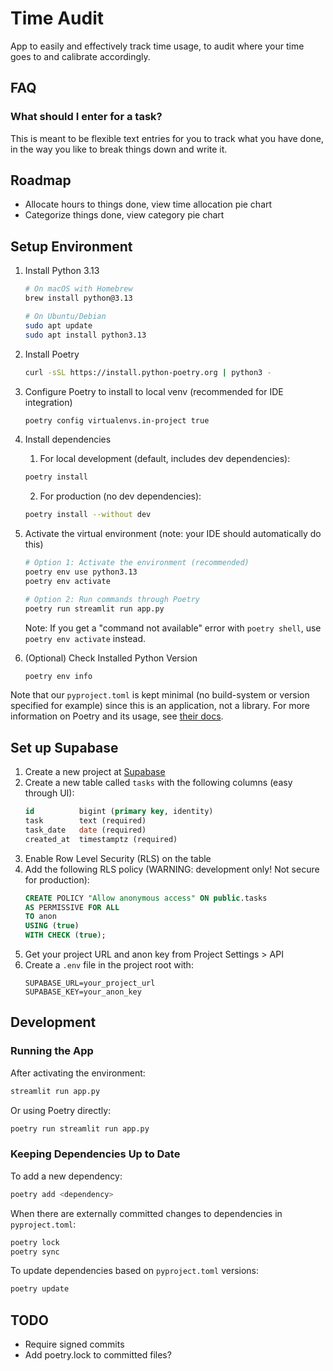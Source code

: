 # Time Audit

App to easily and effectively track time usage, to audit where your time goes to and calibrate accordingly.

## FAQ

### What should I enter for a task?
This is meant to be flexible text entries for you to track what you have done, in the 
way you like to break things down and write it.

## Roadmap

- Allocate hours to things done, view time allocation pie chart
- Categorize things done, view category pie chart

## Setup Environment

1. Install Python 3.13
   ```bash
   # On macOS with Homebrew
   brew install python@3.13
   
   # On Ubuntu/Debian
   sudo apt update
   sudo apt install python3.13
   ```

2. Install Poetry
   ```bash
   curl -sSL https://install.python-poetry.org | python3 -
   ```

3. Configure Poetry to install to local venv (recommended for IDE integration)
   ```bash
   poetry config virtualenvs.in-project true
   ```

4. Install dependencies
   1. For local development (default, includes dev dependencies):
   ```bash
   poetry install
   ```
   2. For production (no dev dependencies):
   ```bash
   poetry install --without dev
   ```

5. Activate the virtual environment (note: your IDE should automatically do this)
   ```bash
   # Option 1: Activate the environment (recommended)
   poetry env use python3.13
   poetry env activate

   # Option 2: Run commands through Poetry
   poetry run streamlit run app.py
   ```

   Note: If you get a "command not available" error with `poetry shell`, use `poetry env activate` instead.

6. (Optional) Check Installed Python Version
   ```bash
   poetry env info
   ```

Note that our `pyproject.toml` is kept minimal (no build-system or version specified 
for example) since this is an application, not a library. For more information on
Poetry and its usage, see [their docs](https://python-poetry.org/docs/).


## Set up Supabase
1. Create a new project at [Supabase](https://supabase.com)
2. Create a new table called `tasks` with the following columns (easy through UI):
    ```sql
    id          bigint (primary key, identity)
    task        text (required)
    task_date   date (required)
    created_at  timestamptz (required)
    ```
3. Enable Row Level Security (RLS) on the table
4. Add the following RLS policy (WARNING: development only! Not secure for production):
    ```sql
    CREATE POLICY "Allow anonymous access" ON public.tasks
    AS PERMISSIVE FOR ALL
    TO anon
    USING (true)
    WITH CHECK (true);
    ```
5. Get your project URL and anon key from Project Settings > API
6. Create a `.env` file in the project root with:
    ```
    SUPABASE_URL=your_project_url
    SUPABASE_KEY=your_anon_key
    ```

## Development

### Running the App
After activating the environment:
```bash
streamlit run app.py
```

Or using Poetry directly:
```bash
poetry run streamlit run app.py
```

### Keeping Dependencies Up to Date
To add a new dependency:
```bash
poetry add <dependency>
```

When there are externally committed changes to dependencies in `pyproject.toml`:
```bash
poetry lock
poetry sync
```

To update dependencies based on `pyproject.toml` versions:
```bash
poetry update
```

## TODO
- Require signed commits
- Add poetry.lock to committed files?